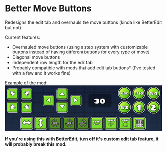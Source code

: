﻿
# Better Move Buttons
Redesigns the edit tab and overhauls the move buttons (kinda like BetterEdit but not)

Current features: 
- Overhauled move buttons (using a step system with customizable buttons instead of having different buttons for every type of move)
- Diagonal move buttons
- Independent row length for the edit tab
- Probably compatible with mods that add edit tab buttons* (I've tested with a few and it works fine)

Example of the mod:
![modexample](https://raw.githubusercontent.com/Nwo5-trg/Better-Move-Buttons/refs/heads/main/resources/example.png)

**If you're using this with BetterEdit, turn off it's custom edit tab feature, it will probably break this mod.**
